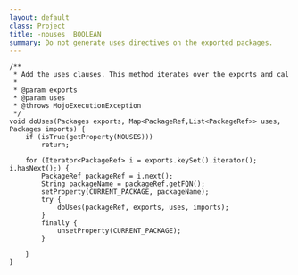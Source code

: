 ```yaml
---
layout: default
class: Project
title: -nouses  BOOLEAN
summary: Do not generate uses directives on the exported packages. 
---
```


	/**
	 * Add the uses clauses. This method iterates over the exports and cal
	 * 
	 * @param exports
	 * @param uses
	 * @throws MojoExecutionException
	 */
	void doUses(Packages exports, Map<PackageRef,List<PackageRef>> uses, Packages imports) {
		if (isTrue(getProperty(NOUSES)))
			return;

		for (Iterator<PackageRef> i = exports.keySet().iterator(); i.hasNext();) {
			PackageRef packageRef = i.next();
			String packageName = packageRef.getFQN();
			setProperty(CURRENT_PACKAGE, packageName);
			try {
				doUses(packageRef, exports, uses, imports);
			}
			finally {
				unsetProperty(CURRENT_PACKAGE);
			}

		}
	}

